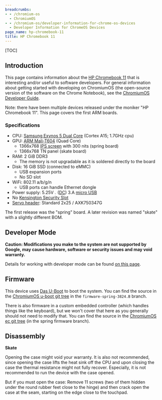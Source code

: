 ```yaml
---
breadcrumbs:
- - /chromium-os
  - ChromiumOS
- - /chromium-os/developer-information-for-chrome-os-devices
  - Developer Information for ChromeOS Devices
page_name: hp-chromebook-11
title: HP Chromebook 11
---
```


[TOC]

## Introduction

This page contains information about the [HP Chromebook
11](http://www.google.com/intl/en/chrome/devices/hp-chromebook-11/) that is
interesting and/or useful to software developers. For general information about
getting started with developing on ChromiumOS (the open-source version of the
software on the Chrome Notebook), see the [ChromiumOS Developer
Guide](/chromium-os/developer-guide).

Note: there have been multiple devices released under the moniker "HP Chromebook
11". This page covers the first ARM boards.

### Specifications

*   CPU: [Samsung Exynos 5 Dual
            Core](http://www.samsung.com/global/business/semiconductor/product/application/detail?productId=7668)
            (Cortex A15; 1.7GHz cpu)
*   GPU: [ARM
            Mali-T604](http://www.arm.com/products/multimedia/mali-graphics-hardware/mali-t604.php)
            (Quad Core)
    *   1366x768 [IPS screen](http://en.wikipedia.org/wiki/IPS_panel)
                with 300 nits (spring board)
    *   1366x768 TN panel (skate board)
*   RAM: 2 GiB DDR3
    *   The memory is not upgradable as it is soldered directly to the
                board
*   Disk: 16 GiB SSD (connected to eMMC)
    *   USB expansion ports
    *   No SD slot
*   WiFi: 802.11 a/b/g/n
    *   USB ports can handle Ethernet dongle
*   Power supply: 5.25V <img alt="image"
            src="/chromium-os/developer-information-for-chrome-os-devices/direct-current.svg"
            height=5> ([DC](http://en.wikipedia.org/wiki/Direct_current)) 3.A
            [micro
            USB](https://play.google.com/store/devices/details/Charger_for_HP_Chromebook_11)
*   No [Kensington Security
            Slot](http://en.wikipedia.org/wiki/Kensington_Security_Slot)
*   [Servo header](/chromium-os/servo): Standard 2x25 / AXK750347G

The first release was the "spring" board. A later revision was named "skate"
with a slightly different BOM.

## Developer Mode

**Caution: Modifications you make to the system are not supported by Google, may
cause hardware, software or security issues and may void warranty.**

Details for working with developer mode can be found [on this
page](/chromium-os/developer-information-for-chrome-os-devices/samsung-arm-chromebook).

## Firmware

This device uses [Das U-Boot](http://www.denx.de/wiki/U-Boot) to boot the
system. You can find the source in the [ChromiumOS u-boot git
tree](https://chromium.googlesource.com/chromiumos/third_party/u-boot/+/firmware-spring-3824.B)
in the `firmware-spring-3824.B` branch.

There is also firmware in a custom embedded controller (which handles things
like the keyboard), but we won't cover that here as you generally should not
need to modify that. You can find the source in the [ChromiumOS ec git
tree](https://chromium.googlesource.com/chromiumos/platform/ec/+/firmware-spring-3824.B)
(in the spring firmware branch).

## Disassembly

**Skate**

Opening the case might void your warranty. It is also not recommended, since
opening the case lifts the heat sink off the CPU and upon closing the case the
thermal resistance might not fully recover. Especially, it is not recommended to
run the device with the case opened.

But if you must open the case: Remove 11 screws (two of them hidden under the
round rubber feet close to the hinge) and then crack open the case at the seam,
starting on the edge close to the touchpad.
